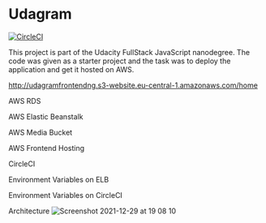 # Udagram

[![CircleCI](https://circleci.com/gh/ngozi-ekekwe/udagram/tree/main.svg?style=svg)](https://circleci.com/gh/ngozi-ekekwe/udagram/tree/main)


This project is part of the Udacity FullStack JavaScript nanodegree. The code was given as a starter project and the task was to deploy the application and get it hosted on AWS.

http://udagramfrontendng.s3-website.eu-central-1.amazonaws.com/home

AWS RDS 


AWS Elastic Beanstalk


AWS Media Bucket

AWS Frontend Hosting

CircleCI 

Environment Variables on ELB


Environment Variables on CircleCI


Architecture
![Screenshot 2021-12-29 at 19 08 10](https://user-images.githubusercontent.com/11598255/147691292-92609634-f3f5-451b-9a65-48bba1d2914f.png)


